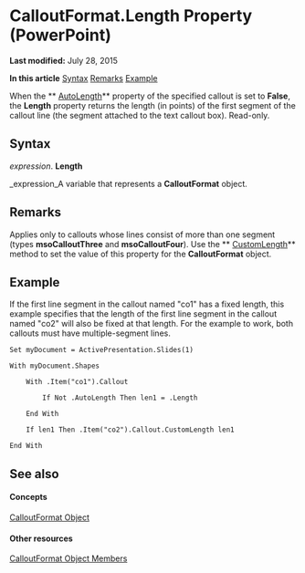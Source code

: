 
# CalloutFormat.Length Property (PowerPoint)

 **Last modified:** July 28, 2015

 **In this article**
 [Syntax](#sectionSection0)
 [Remarks](#sectionSection1)
 [Example](#sectionSection2)


When the  ** [AutoLength](40578d3b-b23d-cf11-51a0-d59c3cf2a226.md)** property of the specified callout is set to **False**, the  **Length** property returns the length (in points) of the first segment of the callout line (the segment attached to the text callout box). Read-only.


## Syntax
<a name="sectionSection0"> </a>

 _expression_. **Length**

 _expression_A variable that represents a  **CalloutFormat** object.


## Remarks
<a name="sectionSection1"> </a>

Applies only to callouts whose lines consist of more than one segment (types  **msoCalloutThree** and **msoCalloutFour**). Use the  ** [CustomLength](0ee5196b-d3d4-ba8c-ff69-893a92a4ae4d.md)** method to set the value of this property for the **CalloutFormat** object.


## Example
<a name="sectionSection2"> </a>

If the first line segment in the callout named "co1" has a fixed length, this example specifies that the length of the first line segment in the callout named "co2" will also be fixed at that length. For the example to work, both callouts must have multiple-segment lines.


```
Set myDocument = ActivePresentation.Slides(1)

With myDocument.Shapes

    With .Item("co1").Callout

        If Not .AutoLength Then len1 = .Length

    End With

    If len1 Then .Item("co2").Callout.CustomLength len1

End With
```


## See also
<a name="sectionSection2"> </a>


#### Concepts


 [CalloutFormat Object](7c06fe17-499e-b23c-3739-e53fe33d06f9.md)
#### Other resources


 [CalloutFormat Object Members](2c1284aa-3540-a0b2-15cd-ef6c87fd8b67.md)
